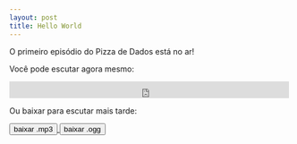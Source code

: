 ```yaml
---
layout: post
title: Hello World
---
```


O primeiro episódio do Pizza de Dados está no ar!

Você pode escutar agora mesmo:
<div class="player-div">
<iframe src="https://archive.org/embed/Episodio001HelloWorld" width="500" height="30" frameborder="0" webkitallowfullscreen="true" mozallowfullscreen="true" allowfullscreen></iframe>
</div>

Ou baixar para escutar mais tarde:
<div class="download">
  <a href="https://archive.org/download/Episodio001HelloWorld/Episo%CC%81dio%20001_%20Hello%20World.mp3">
    <button class="btn btn-mp3">baixar .mp3</button>
  </a>
  <a href="https://archive.org/download/Episodio001HelloWorld/Episo%CC%81dio%20001_%20Hello%20World.ogg">
    <button class="btn btn-ogg">baixar .ogg</button>
  </a>
</div>
